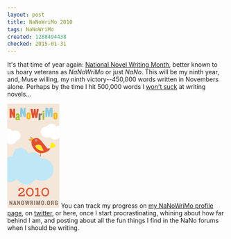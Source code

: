 ```yaml
---
layout: post
title: NaNoWriMo 2010
tags: NaNoWriMo
created: 1288494438
checked: 2015-01-31
---
```

It's that time of year again: [National Novel Writing Month](http://www.nanowrimo.org/), better known to us hoary veterans as *NaNoWriMo* or just *NaNo*.  This will be my ninth year, and, Muse willing, my ninth victory--450,000 words written in Novembers alone.  Perhaps by the time I hit 500,000 words I [won't suck](http://powazek.com/posts/2454) at writing novels...

![nano 2010 participant](/files/pictures/nanowrimo_06_120x240-2010-participant.png)  You can track my progress on [my NaNoWriMo profile page](http://nanowrimo.org/participants/mcd), on [twitter](http://twitter.com/mcdemarco), or here, once I start procrastinating, whining about how far behind I am, and posting about all the fun things I find in the NaNo forums when I should be writing.
